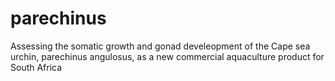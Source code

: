 # parechinus
Assessing the somatic growth and gonad develeopment of the Cape sea urchin, parechinus angulosus, as a new commercial aquaculture product for South Africa

